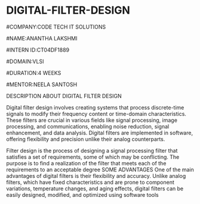 # DIGITAL-FILTER-DESIGN
#COMPANY:CODE TECH IT SOLUTIONS

#NAME:ANANTHA LAKSHMI

#INTERN ID:CT04DF1889

#DOMAIN:VLSI

#DURATION:4 WEEKS

#MENTOR:NEELA SANTOSH

DESCRIPTION ABOUT DIGITAL FILTER DESIGN

Digital filter design involves creating systems that process discrete-time signals to modify their frequency content or time-domain characteristics. These filters are crucial in various fields like signal processing, image processing, and communications, enabling noise reduction, signal enhancement, and data analysis. Digital filters are implemented in software, offering flexibility and precision unlike their analog counterparts. 

Filter design is the process of designing a signal processing filter that satisfies a set of requirements, some of which may be conflicting. The purpose is to find a realization of the filter that meets each of the requirements to an acceptable degree
SOME ADVANTAGES
One of the main advantages of digital filters is their flexibility and accuracy. Unlike analog filters, which have fixed characteristics and are prone to component variations, temperature changes, and aging effects, digital filters can be easily designed, modified, and optimized using software tools
